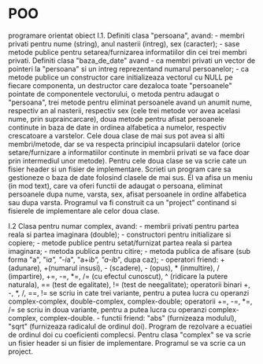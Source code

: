 # POO
programare orientat obiect
I.1. Definiti clasa "persoana", avand:
    - membri privati pentru nume (string), anul nasterii (intreg), sex
       (caracter);
    - sase metode publice pentru setarea/furnizarea informatiilor din cei
       trei membri privati.
   Definiti clasa "baza_de_date" avand
    - ca membri privati un vector de pointeri la "persoana" si un intreg
       reprezentand numarul persoanelor;
    - ca metode publice un constructor care initializeaza vectorul cu NULL
       pe fiecare componenta, un destructor care dezaloca toate "persoanele"
       pointate de componentele vectorului, o metoda pentru adaugat o
       "persoana", trei metode pentru eliminat persoanele avand un anumit
       nume, respectiv an al nasterii, respectiv sex (cele trei metode vor
       avea acelasi nume, prin supraincarcare), doua metode pentru afisat
       persoanele continute in baza de date in ordinea alfabetica a numelor,
       respectiv crescatoare a varstelor.
   Cele doua clase de mai sus pot avea si alti membri/metode, dar se va
  respecta principiul incapsularii datelor (orice setare/furnizare a
  informatiilor continute in membrii privati se va face doar prin intermediul
  unor metode). Pentru cele doua clase se va scrie cate un fisier header si un
  fisier de implementare.
   Scrieti un program care sa gestioneze o baza de date folosind clasele de
  mai sus. El va afisa un meniu (in mod text), care va oferi functii de
  adaugat o persoana, eliminat persoanele dupa nume, varsta, sex, afisat
  persoanele in ordine alfabetica sau dupa varsta. Programul va fi construit
  ca un "project" continand si fisierele de implementare ale celor doua clase.

I.2 Clasa pentru numar complex, avand:
    - membrii privati pentru partea reala si partea imaginara (double);
    - constructori pentru initializare si copiere;
    - metode publice pentru setat/furnizat partea reala si partea imaginara;
    - metoda publica pentru citire;
    - metoda publica de afisare (sub forma "a", "i*a", "-i*a", "a+i*b",
       "a-i*b", dupa caz);
    - operatori friend: + (adunare), +(numarul insusi), - (scadere),
       - (opus), * (inmultire), / (impartire), +=, -=, *=, /= (cu efectul
       cunoscut), ^ (ridicare la putere naturala), == (test de egalitate),
       != (test de neegalitate); operatorii binari +, -, *, /, ==, != se
       scriu in cate trei variante, pentru a putea lucra cu operanzi
       complex-complex, double-complex, complex-double; operatorii +=, -=,
       *=, /= se scriu in doua variante, pentru a putea lucra cu operanzi
       complex-complex, complex-double.
    - functii friend: "abs" (furnizeaza modulul), "sqrt" (furnizeaza radicalul
       de ordinul doi).
   Program de rezolvare a ecuatiei de ordinul doi cu coeficienti complecsi.
   Pentru clasa "complex" se va scrie un fisier header si un fisier de
  implementare. Programul se va scrie ca un project.
